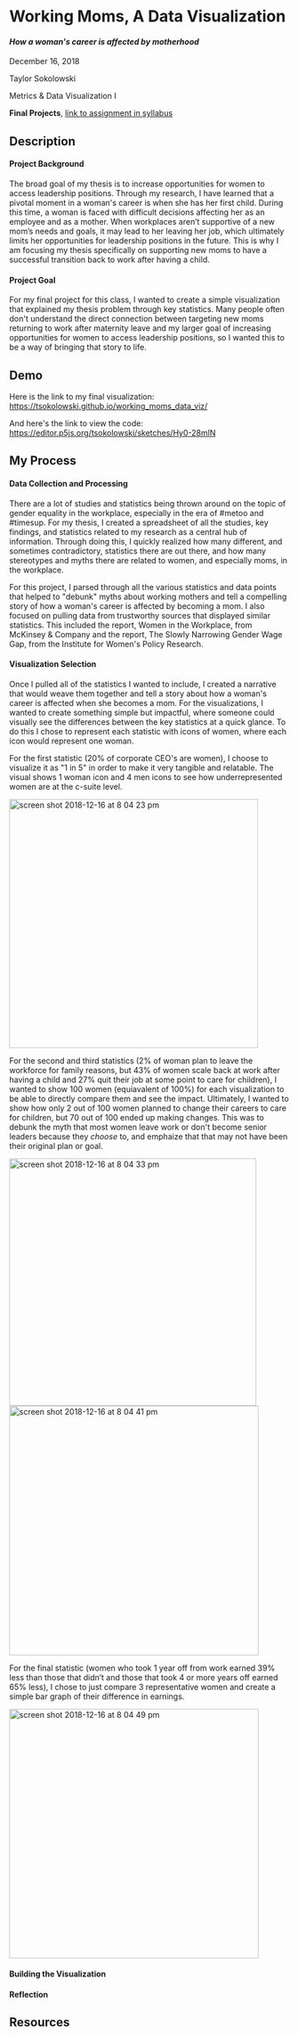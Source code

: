 # Working Moms, A Data Visualization

#### *How a woman's career is affected by motherhood*

December 16, 2018

Taylor Sokolowski

Metrics & Data Visualization I

**Final Projects**, [link to assignment in syllabus](https://github.com/sva-dsi/2018-fall-course/blob/master/final-projects.md)

## Description

#### Project Background

The broad goal of my thesis is to increase opportunities for women to access leadership positions. Through my research, I have learned that a pivotal moment in a woman's career is when she has her first child. During this time, a woman is faced with difficult decisions affecting her as an employee and as a mother. When workplaces aren’t supportive of a new mom’s needs and goals, it may lead to her leaving her job, which ultimately limits her opportunities for leadership positions in the future. This is why I am focusing my thesis specifically on supporting new moms to have a successful transition back to work after having a child.

#### Project Goal

For my final project for this class, I wanted to create a simple visualization that explained my thesis problem through key statistics. Many people often don't understand the direct connection between targeting new moms returning to work after maternity leave and my larger goal of increasing opportunities for women to access leadership positions, so I wanted this to be a way of bringing that story to life.  

## Demo

Here is the link to my final visualization: https://tsokolowski.github.io/working_moms_data_viz/

And here's the link to view the code: https://editor.p5js.org/tsokolowski/sketches/Hy0-28mlN

## My Process

#### Data Collection and Processing

There are a lot of studies and statistics being thrown around on the topic of gender equality in the workplace, especially in the era of #metoo and #timesup. For my thesis, I created a spreadsheet of all the studies, key findings, and statistics related to my research as a central hub of information. Through doing this, I quickly realized how many different, and sometimes contradictory, statistics there are out there, and how many stereotypes and myths there are related to women, and especially moms, in the workplace. 

For this project, I parsed through all the various statistics and data points that helped to "debunk" myths about working mothers and tell a compelling story of how a woman's career is affected by becoming a mom. I also focused on pulling data from trustworthy sources that displayed similar statistics. This included the report, Women in the Workplace, from McKinsey & Company and the report, The Slowly Narrowing Gender Wage Gap, from the Institute for Women's Policy Research. 

#### Visualization Selection

Once I pulled all of the statistics I wanted to include, I created a narrative that would weave them together and tell a story  about how a woman's career is affected when she becomes a mom. For the visualizations, I wanted to create something simple but impactful, where someone could visually see the differences between the key statistics at a quick glance. To do this I chose to represent each statistic with icons of women, where each icon would represent one woman. 

For the first statistic (20% of corporate CEO's are women), I choose to visualize it as "1 in 5" in order to make it very tangible and relatable. The visual shows 1 woman icon and 4 men icons to see how underrepresented women are at the c-suite level.

<img width="447" alt="screen shot 2018-12-16 at 8 04 23 pm" src="https://user-images.githubusercontent.com/43052425/50061483-e1edd000-016e-11e9-97f4-fb4d68a0e543.png">
      
For the second and third statistics (2% of woman plan to leave the workforce for family reasons, but 43% of women scale back at work after having a child and 27% quit their job at some point to care for children), I wanted to show 100 women (equiavalent of 100%) for each visualization to be able to directly compare them and see the impact. Ultimately, I wanted to show how only 2 out of 100 women planned to change their careers to care for children, but 70 out of 100 ended up making changes. This was to debunk the myth that most women leave work or don't become senior leaders because they *choose* to, and emphaize that that may not have been their original plan or goal. 

<img width="444" alt="screen shot 2018-12-16 at 8 04 33 pm" src="https://user-images.githubusercontent.com/43052425/50061496-f8942700-016e-11e9-8db8-c81f49159d49.png"> <img width="448" alt="screen shot 2018-12-16 at 8 04 41 pm" src="https://user-images.githubusercontent.com/43052425/50061497-f8942700-016e-11e9-971e-ef7d253fda2d.png">

For the final statistic (women who took 1 year off from work earned 39% less than those that didn’t and those that took 4 or more years off earned 65% less), I chose to just compare 3 representative women and create a simple bar graph of their difference in earnings. 

<img width="448" alt="screen shot 2018-12-16 at 8 04 49 pm" src="https://user-images.githubusercontent.com/43052425/50061498-f8942700-016e-11e9-8dd6-d5539bc8e688.png">

#### Building the Visualization



#### Reflection

## Resources
